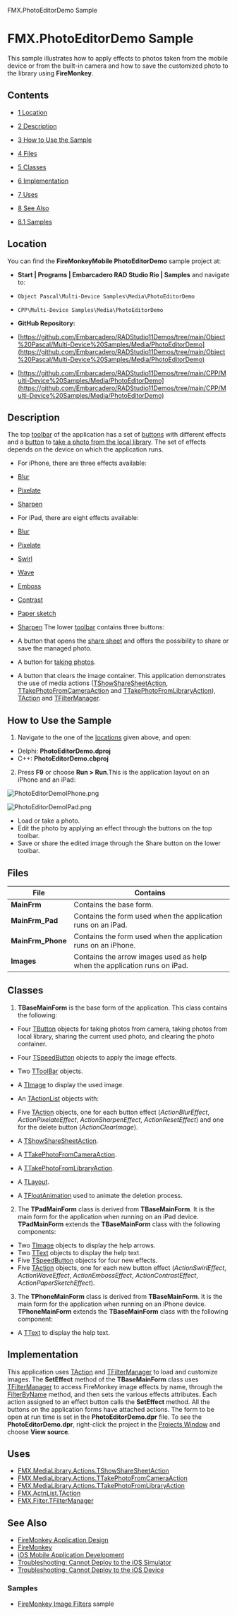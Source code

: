 FMX.PhotoEditorDemo Sample[]()
# FMX.PhotoEditorDemo Sample 


This sample illustrates how to apply effects to photos taken from the mobile device or from the built-in camera and how to save the customized photo to the library using **FireMonkey**.
## Contents



* [1 Location](#Location)
* [2 Description](#Description)
* [3 How to Use the Sample](#How_to_Use_the_Sample)
* [4 Files](#Files)
* [5 Classes](#Classes)
* [6 Implementation](#Implementation)
* [7 Uses](#Uses)
* [8 See Also](#See_Also)

* [8.1 Samples](#Samples)


## Location 

You can find the **FireMonkeyMobile PhotoEditorDemo** sample project at:
* **Start | Programs | Embarcadero RAD Studio Rio | Samples** and navigate to:

* `Object Pascal\Multi-Device Samples\Media\PhotoEditorDemo`
* `CPP\Multi-Device Samples\Media\PhotoEditorDemo`

* **GitHub Repository:**

* [https://github.com/Embarcadero/RADStudio11Demos/tree/main/Object%20Pascal/Multi-Device%20Samples/Media/PhotoEditorDemo](https://github.com/Embarcadero/RADStudio11Demos/tree/main/Object%20Pascal/Multi-Device%20Samples/Media/PhotoEditorDemo)
* [https://github.com/Embarcadero/RADStudio11Demos/tree/main/CPP/Multi-Device%20Samples/Media/PhotoEditorDemo](https://github.com/Embarcadero/RADStudio11Demos/tree/main/CPP/Multi-Device%20Samples/Media/PhotoEditorDemo)

## Description 

The top [toolbar](http://docwiki.embarcadero.com/Libraries/en/FMX.StdCtrls.TToolBar) of the application has a set of [buttons](http://docwiki.embarcadero.com/Libraries/en/FMX.StdCtrls.TSpeedButton) with different effects and a [button](http://docwiki.embarcadero.com/Libraries/en/FMX.StdCtrls.TButton) to [take a photo from the local library](http://docwiki.embarcadero.com/Libraries/en/FMX.MediaLibrary.Actions.TTakePhotoFromLibraryAction). The set of effects depends on the device on which the application runs. 
*  For iPhone, there are three effects available:

* [Blur](http://docwiki.embarcadero.com/Libraries/en/FMX.Effects.TBlurEffect)
* [Pixelate](http://docwiki.embarcadero.com/Libraries/en/FMX.Filter.Effects.TPixelateEffect)
* [Sharpen](http://docwiki.embarcadero.com/Libraries/en/FMX.Filter.Effects.TSharpenEffect)

*  For iPad, there are eight effects available:

* [Blur](http://docwiki.embarcadero.com/Libraries/en/FMX.Effects.TBlurEffect)
* [Pixelate](http://docwiki.embarcadero.com/Libraries/en/FMX.Filter.Effects.TPixelateEffect)
* [Swirl](http://docwiki.embarcadero.com/Libraries/en/FMX.Filter.Effects.TSwirlEffect)
* [Wave](http://docwiki.embarcadero.com/Libraries/en/FMX.Filter.Effects.TWaveEffect)
* [Emboss](http://docwiki.embarcadero.com/Libraries/en/FMX.Filter.Effects.TEmbossEffect)
* [Contrast](http://docwiki.embarcadero.com/Libraries/en/FMX.Filter.Effects.TContrastEffect)
* [Paper sketch](http://docwiki.embarcadero.com/Libraries/en/FMX.Filter.Effects.TPaperSketchEffect)
* [Sharpen](http://docwiki.embarcadero.com/Libraries/en/FMX.Filter.Effects.TSharpenEffect)
The lower [toolbar](http://docwiki.embarcadero.com/Libraries/en/FMX.StdCtrls.TToolBar) contains three buttons: 
*  A button that opens the [share sheet](http://docwiki.embarcadero.com/Libraries/en/FMX.MediaLibrary.Actions.TShowShareSheetAction) and offers the possibility to share or save the managed photo.
*  A button for [taking photos](http://docwiki.embarcadero.com/Libraries/en/FMX.MediaLibrary.Actions.TTakePhotoFromCameraAction).
*  A button that clears the image container.
This application demonstrates the use of media actions ([TShowShareSheetAction](http://docwiki.embarcadero.com/Libraries/en/FMX.MediaLibrary.Actions.TShowShareSheetAction), [TTakePhotoFromCameraAction](http://docwiki.embarcadero.com/Libraries/en/FMX.MediaLibrary.Actions.TTakePhotoFromCameraAction) and [TTakePhotoFromLibraryAction](http://docwiki.embarcadero.com/Libraries/en/FMX.MediaLibrary.Actions.TTakePhotoFromLibraryAction)), [TAction](http://docwiki.embarcadero.com/Libraries/en/FMX.ActnList.TAction) and [TFilterManager](http://docwiki.embarcadero.com/Libraries/en/FMX.Filter.TFilterManager).
## How to Use the Sample 


1.  Navigate to the one of the [locations](#Location) given above, and open:

*  Delphi: **PhotoEditorDemo.dproj**
*  C++: **PhotoEditorDemo.cbproj**

2.  Press **F9** or choose **Run > Run**.This is the application layout on an iPhone and an iPad:


![PhotoEditorDemoIPhone.png](Readme%20Files/PhotoEditorDemoIPhone.png)



![PhotoEditorDemoIPad.png](Readme%20Files/PhotoEditorDemoIPad.png)



*  Load or take a photo.
*  Edit the photo by applying an effect through the buttons on the top toolbar.
*  Save or share the edited image through the Share button on the lower toolbar.

## Files 



| **File**          | **Contains**                                                              |
| ----------------- | ------------------------------------------------------------------------- |
| **MainFrm**       | Contains the base form.                                                   |
| **MainFrm_Pad**   | Contains the form used when the application runs on an iPad.              |
| **MainFrm_Phone** | Contains the form used when the application runs on an iPhone.            |
| **Images**        | Contains the arrow images used as help when the application runs on iPad. |


## Classes 


1. **TBaseMainForm** is the base form of the application. This class contains the following:

*  Four [TButton](http://docwiki.embarcadero.com/Libraries/en/FMX.StdCtrls.TButton) objects for taking photos from camera, taking photos from local library, sharing the current used photo, and clearing the photo container.
*  Four [TSpeedButton](http://docwiki.embarcadero.com/Libraries/en/FMX.StdCtrls.TSpeedButton) objects to apply the image effects.
*  Two [TToolBar](http://docwiki.embarcadero.com/Libraries/en/FMX.StdCtrls.TToolBar) objects.
*  A [TImage](http://docwiki.embarcadero.com/Libraries/en/FMX.Objects.TImage) to display the used image.
*  An [TActionList](http://docwiki.embarcadero.com/Libraries/en/FMX.ActnList.TActionList) objects with:

*  Five [TAction](http://docwiki.embarcadero.com/Libraries/en/FMX.ActnList.TAction) objects, one for each button effect (_ActionBlurEffect_, _ActionPixelateEffect_, _ActionSharpenEffect_, _ActionResetEffect_) and one for the delete button (_ActionClearImage_).
*  A [TShowShareSheetAction](http://docwiki.embarcadero.com/Libraries/en/FMX.MediaLibrary.Actions.TShowShareSheetAction).
*  A [TTakePhotoFromCameraAction](http://docwiki.embarcadero.com/Libraries/en/FMX.MediaLibrary.Actions.TTakePhotoFromCameraAction).
*  A [TTakePhotoFromLibraryAction](http://docwiki.embarcadero.com/Libraries/en/FMX.MediaLibrary.Actions.TTakePhotoFromLibraryAction).

*  A [TLayout](http://docwiki.embarcadero.com/Libraries/en/FMX.Layouts.TLayout).
*  A [TFloatAnimation](http://docwiki.embarcadero.com/Libraries/en/FMX.Ani.TFloatAnimation) used to animate the deletion process.

2.  The **TPadMainForm** class is derived from **TBaseMainForm**. It is the main form for the application when running on an iPad device. **TPadMainForm** extends the **TBaseMainForm** class with the following components:

*  Two [TImage](http://docwiki.embarcadero.com/Libraries/en/FMX.Objects.TImage) objects to display the help arrows.
*  Two [TText](http://docwiki.embarcadero.com/Libraries/en/FMX.Objects.TText) objects to display the help text.
*  Five [TSpeedButton](http://docwiki.embarcadero.com/Libraries/en/FMX.StdCtrls.TSpeedButton) objects for four new effects.
*  Five [TAction](http://docwiki.embarcadero.com/Libraries/en/FMX.ActnList.TAction) objects, one for each new button effect (_ActionSwirlEffect_, _ActionWaveEffect_, _ActionEmbossEffect_, _ActionContrastEffect_, _ActionPaperSketchEffect_).

3.  The **TPhoneMainForm** class is derived from **TBaseMainForm**. It is the main form for the application when running on an iPhone device. **TPhoneMainForm** extends the **TBaseMainForm** class with the following component:

*  A [TText](http://docwiki.embarcadero.com/Libraries/en/FMX.Objects.TText) to display the help text.

## Implementation 

This application uses [TAction](http://docwiki.embarcadero.com/Libraries/en/FMX.ActnList.TAction) and [TFilterManager](http://docwiki.embarcadero.com/Libraries/en/FMX.Filter.TFilterManager) to load and customize images. The **SetEffect** method of the **TBaseMainForm** class uses [TFilterManager](http://docwiki.embarcadero.com/Libraries/en/FMX.Filter.TFilterManager) to access FireMonkey image effects by name, through the [FilterByName](http://docwiki.embarcadero.com/Libraries/en/FMX.Filter.TFilterManager.FilterByName) method, and then sets the various effects attributes. Each action assigned to an effect button calls the **SetEffect** method. All the buttons on the application forms have attached actions.
The form to be open at run time is set in the **PhotoEditorDemo.dpr** file. To see the **PhotoEditorDemo.dpr**, right-click the project in the [Projects Window](http://docwiki.embarcadero.com/RADStudio/en/Projects_Window) and choose **View source**.

## Uses 


* [FMX.MediaLibrary.Actions.TShowShareSheetAction](http://docwiki.embarcadero.com/Libraries/en/FMX.MediaLibrary.Actions.TShowShareSheetAction)
* [FMX.MediaLibrary.Actions.TTakePhotoFromCameraAction](http://docwiki.embarcadero.com/Libraries/en/FMX.MediaLibrary.Actions.TTakePhotoFromCameraAction)
* [FMX.MediaLibrary.Actions.TTakePhotoFromLibraryAction](http://docwiki.embarcadero.com/Libraries/en/FMX.MediaLibrary.Actions.TTakePhotoFromLibraryAction)
* [FMX.ActnList.TAction](http://docwiki.embarcadero.com/Libraries/en/FMX.ActnList.TAction)
* [FMX.Filter.TFilterManager](http://docwiki.embarcadero.com/Libraries/en/FMX.Filter.TFilterManager)

## See Also 


* [FireMonkey Application Design](http://docwiki.embarcadero.com/RADStudio/en/FireMonkey_Application_Design)
* [FireMonkey](http://docwiki.embarcadero.com/RADStudio/en/FireMonkey)
* [iOS Mobile Application Development](http://docwiki.embarcadero.com/RADStudio/en/iOS_Mobile_Application_Development)
* [Troubleshooting: Cannot Deploy to the iOS Simulator](http://docwiki.embarcadero.com/RADStudio/en/Troubleshooting:_Cannot_Deploy_iOS_App_to_iOS_Simulator)
* [Troubleshooting: Cannot Deploy to the iOS Device](http://docwiki.embarcadero.com/RADStudio/en/Troubleshooting:_Cannot_Deploy_to_the_iOS_Device)

### Samples 


* [FireMonkey Image Filters](http://docwiki.embarcadero.com/CodeExamples/en/FMX.ImageFilters_Sample) sample





